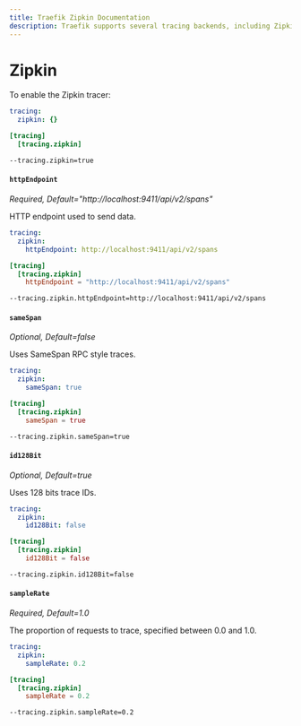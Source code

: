 ```yaml
---
title: Traefik Zipkin Documentation
description: Traefik supports several tracing backends, including Zipkin. Learn how to implement it for observability in Traefik Proxy. Read the technical documentation.
---
```


# Zipkin

To enable the Zipkin tracer:

```yaml tab="File (YAML)"
tracing:
  zipkin: {}
```

```toml tab="File (TOML)"
[tracing]
  [tracing.zipkin]
```

```bash tab="CLI"
--tracing.zipkin=true
```

#### `httpEndpoint`

_Required, Default="http://localhost:9411/api/v2/spans"_

HTTP endpoint used to send data.

```yaml tab="File (YAML)"
tracing:
  zipkin:
    httpEndpoint: http://localhost:9411/api/v2/spans
```

```toml tab="File (TOML)"
[tracing]
  [tracing.zipkin]
    httpEndpoint = "http://localhost:9411/api/v2/spans"
```

```bash tab="CLI"
--tracing.zipkin.httpEndpoint=http://localhost:9411/api/v2/spans
```

#### `sameSpan`

_Optional, Default=false_

Uses SameSpan RPC style traces.

```yaml tab="File (YAML)"
tracing:
  zipkin:
    sameSpan: true
```

```toml tab="File (TOML)"
[tracing]
  [tracing.zipkin]
    sameSpan = true
```

```bash tab="CLI"
--tracing.zipkin.sameSpan=true
```

#### `id128Bit`

_Optional, Default=true_

Uses 128 bits trace IDs.

```yaml tab="File (YAML)"
tracing:
  zipkin:
    id128Bit: false
```

```toml tab="File (TOML)"
[tracing]
  [tracing.zipkin]
    id128Bit = false
```

```bash tab="CLI"
--tracing.zipkin.id128Bit=false
```

#### `sampleRate`

_Required, Default=1.0_

The proportion of requests to trace, specified between 0.0 and 1.0.

```yaml tab="File (YAML)"
tracing:
  zipkin:
    sampleRate: 0.2
```

```toml tab="File (TOML)"
[tracing]
  [tracing.zipkin]
    sampleRate = 0.2
```

```bash tab="CLI"
--tracing.zipkin.sampleRate=0.2
```

